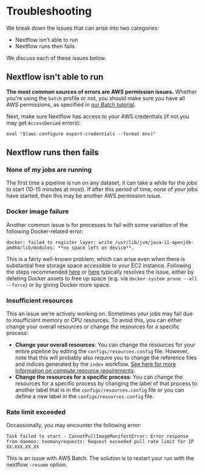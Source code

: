 # Troubleshooting

We break down the issues that can arise into two categories:

- Nextflow isn't able to run
- Nextflow runs then fails

We discuss each of these issues below.

## Nextflow isn't able to run

**The most common sources of errors are AWS permission issues.** Whether you're using the `batch` profile or not, you should make sure you have all AWS permissions, as specified in [our Batch tutorial](./batch.md#step-0-set-up-your-aws-credentials).

Next, make sure Nextflow has access to your AWS credentials (if not you may get `AccessDenied` errors):

```
eval "$(aws configure export-credentials --format env)"
```

## Nextflow runs then fails


### None of my jobs are running

The first time a pipeline is run on any dataset, it can take a while for the jobs to start (10-15 minutes at most). If after this period of time, none of your jobs have started, then this may be another AWS permission issue.

### Docker image failure

Another common issue is for processes to fail with some variation of the following Docker-related error:

```
docker: failed to register layer: write /usr/lib/jvm/java-11-openjdk-amd64/lib/modules: **no space left on device**.
```

This is a fairly well-known problem, which can arise even when there is substantial free storage space accessible to your EC2 instance. Following the steps recommended [here](https://www.baeldung.com/linux/docker-fix-no-space-error) or [here](https://forums.docker.com/t/docker-no-space-left-on-device/69205) typically resolves the issue, either by deleting Docker assets to free up space (e.g. via `docker system prune --all --force`) or by giving Docker more space.

### Insufficient resources

This an issue we're actively working on. Sometimes your jobs may fail due to insufficient memory or CPU resources. To avoid this, you can either change your overall resources or change the resources for a specific process:

- **Change your overall resources**: You can change the resources for your entire pipeline by editing the `configs/resources.config` file. However, note that this will probably also require you to change the reference files and indices generated by the `index` workflow. [See here for more information on compute resource requirements](./usage#compute-resource-requirements).
- **Change the resources for a specific process**: You can change the resources for a specific process by changing the label of that process to another label that is in the `configs/resources.config` file or you can define a new label in the `configs/resources.config` file.


### Rate limit exceeded

Occassionally, you may encounter the following error:

```
Task failed to start - CannotPullImageManifestError: Error response from daemon: toomanyrequests: Request exceeded pull rate limit for IP XX.XXX.XX.XX
```

This is an issue with AWS Batch. The solution is to restart your run with the nextflow `-resume` option.